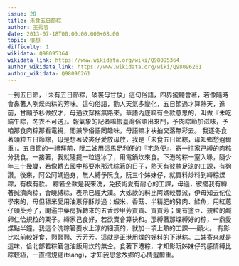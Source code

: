 ```yaml
---
issue: 28
title: 未食五日節粽
author: 王秀容
date: 2013-07-18T00:00:00.000+08:00
topic: 懷想
difficulty: 1
wikidata: Q98095364
wikidata_link: https://www.wikidata.org/wiki/Q98095364
author_wikidata_link: https://www.wikidata.org/wiki/Q98096261
author_wikidata: Q98096261
---
```

一到五日節，「未有五日節粽，破裘毋甘放」這句俗語，四界攏聽會著，若像隨時會鼻著人咧煠肉粽的芳味。這句俗語，勸人天氣多變化，五日節過才算熱天，進前，甘願予衫做奴才，毋通欲穿揣無路來。華語內底嘛有仝款意思的，叫做『未吃端午粽，冬衣不可送』。報氣象的記者嘛搬臺灣俗語出來鬥，予肉粽節加滋味，予咱那食肉粽那看電視，閣兼學俗語罔趣味，母語嘛才袂拍交落無彩去。
我逐冬食著頭粒五日節粽，毋是想著破裘仔愛放毋放，我是「未食五日節粽，毋知鄉愁遐爾重」。五日節的一禮拜前，阮二姊用這馬足利便的『宅急便』，寄一捾家己縛的肉粽分我食。一接著，我就隨提一粒退冰了，用電鍋炊來食。下港的粽一窒入喙，隨少年三十幾歲，若像轉去國中那耍水那洗粽箬的日子，熱天有彼款足涼的工課，有夠讚。後來，阿公阿媽過身，無人縛予阮食，阮三个姊妹仔，就買料炒料到縳粽煠粽，有模有款。
粽箬仝款是我來洗，免技術愛有耐心的工課，毋過，彼擺我有縛著誠濟肉粽，會曉縛粽，表示已經大漢。大姊款的料比阿媽較豐派，伊毋知去佗位學來的，毋但秫米愛用油蔥仔酥炒過；蝦米、香菇、半精肥的豬肉、鰇魚，用紅蔥仔頭芡芳了，閣濫中藥房拆轉來的五香炒甲芳貢貢、貢貢芳；閣有塗豆、規粒的鹹卵仁佮規粒的栗子。縳家己食好，若欲賣會算袂和。那縛著那煠縛好的粽，一鼎愛煠點半鐘。我這个洗粽箬耍水上涼的細漢的，就加一項上熱的工課──顧火。
有影比以前較好食，顭顭顭、芳芳芳。這就是正港用煠的好料的下港粽。二姊寄來就是這味，佮北部若粽箬包油飯用炊的無仝。食著下港粽，才知影阮姊妹仔的感情縛比粽較絚，一直捾規總(tsáng)，才知我思念故鄉的心情遐爾重。